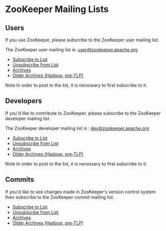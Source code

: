 <!--
Licensed under the Apache License, Version 2.0 (the "License");
you may not use this file except in compliance with the License.
You may obtain a copy of the License at

http://www.apache.org/licenses/LICENSE-2.0

Unless required by applicable law or agreed to in writing, software
distributed under the License is distributed on an "AS IS" BASIS,
WITHOUT WARRANTIES OR CONDITIONS OF ANY KIND, either express or implied.
See the License for the specific language governing permissions and
limitations under the License.
//-->

# ZooKeeper Mailing Lists

## Users

If you use ZooKeeper, please subscribe to the ZooKeeper user mailing list.

The ZooKeeper user mailing list is: [user@zookeeper.apache.org](mailto:user@zookeeper.apache.org)

* [Subscribe to List](mailto:user-subscribe@zookeeper.apache.org)
* [Unsubscribe from List](mailto:user-unsubscribe@zookeeper.apache.org)
* [Archives](https://mail-archives.apache.org/mod_mbox/zookeeper-user/)
* [Older Archives (Hadoop, pre-TLP)](https://mail-archives.apache.org/mod_mbox/hadoop-zookeeper-user/)

Note
In order to post to the list, it is necessary to first subscribe to it.


## Developers

If you'd like to contribute to ZooKeeper, please subscribe to the ZooKeeper developer mailing list.

The ZooKeeper developer mailing list is : [dev@zookeeper.apache.org](mailto:dev@zookeeper.apache.org)

* [Subscribe to List](mailto:dev-subscribe@zookeeper.apache.org)
* [Unsubscribe from List](mailto:dev-unsubscribe@zookeeper.apache.org)
* [Archives](https://mail-archives.apache.org/mod_mbox/zookeeper-dev/)
* [Older Archives (Hadoop, pre-TLP)](https://mail-archives.apache.org/mod_mbox/hadoop-zookeeper-dev/)

Note
In order to post to the list, it is necessary to first subscribe to it.

## Commits

If you'd like to see changes made in ZooKeeper's version control system then subscribe to the ZooKeeper commit mailing list.

* [Subscribe to List](mailto:commits-subscribe@zookeeper.apache.org)
* [Unsubscribe from List](mailto:commits-unsubscribe@zookeeper.apache.org)
* [Archives](https://mail-archives.apache.org/mod_mbox/zookeeper-commits/)
* [Older Archives (Hadoop, pre-TLP)](https://mail-archives.apache.org/mod_mbox/hadoop-zookeeper-commits/)
